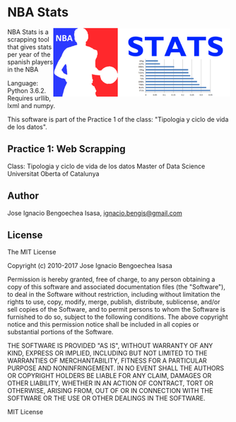 # NBA Stats

<img src="https://raw.githubusercontent.com/Bengis/nba-stats/master/Logo.png"
 alt="NBA Stats logo" title="NBA Stats" align="right" width=400/>

NBA Stats is a scrapping tool that gives stats per year of the spanish players in the NBA

Language: Python 3.6.2.
Requires urllib, lxml and numpy.

This software is part of the Practice 1 of the class: "Tipologia y ciclo de vida de los datos".

Practice 1: Web Scrapping
-------------------------
Class: Tipologia y ciclo de vida de los datos
Master of Data Science
Universitat Oberta of Catalunya

Author
-------
Jose Ignacio Bengoechea Isasa, ignacio.bengis@gmail.com

License
-------
The MIT License

Copyright (c) 2010-2017 Jose Ignacio Bengoechea Isasa

Permission is hereby granted, free of charge, to any person obtaining a copy of this software and associated documentation files (the "Software"), to deal in the Software without restriction, including without limitation the rights to use, copy, modify, merge, publish, distribute, sublicense, and/or sell copies of the Software, and to permit persons to whom the Software is furnished to do so, subject to the following conditions. The above copyright notice and this permission notice shall be included in all copies or substantial portions of the Software.

THE SOFTWARE IS PROVIDED "AS IS", WITHOUT WARRANTY OF ANY KIND, EXPRESS OR IMPLIED, INCLUDING BUT NOT LIMITED TO THE WARRANTIES OF MERCHANTABILITY, FITNESS FOR A PARTICULAR PURPOSE AND NONINFRINGEMENT. IN NO EVENT SHALL THE AUTHORS OR COPYRIGHT HOLDERS BE LIABLE FOR ANY CLAIM, DAMAGES OR OTHER LIABILITY, WHETHER IN AN ACTION OF CONTRACT, TORT OR OTHERWISE, ARISING FROM, OUT OF OR IN CONNECTION WITH THE SOFTWARE OR THE USE OR OTHER DEALINGS IN THE SOFTWARE.

MIT License
